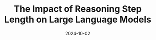 ---
title: "The Impact of Reasoning Step Length on Large Language Models"
collection: publications
category: twenty_four
date: 2024-10-02
venue: 'ACL Finding'
slidesurl: # None
paperurl: 'https://arxiv.org/pdf/2401.04925'
codeurl: 'https://github.com/MingyuJ666/The-Impact-of-Reasoning-Step-Length-on-Large-Language-Models'
citation: Jin, Mingyu, Qinkai Yu, <strong>Dong Shu</strong>, Haiyan Zhao, Wenyue Hua, Yanda Meng, Yongfeng Zhang, and Mengnan Du. "The impact of reasoning step length on large language models." arXiv preprint arXiv:2401.04925 (2024).
---